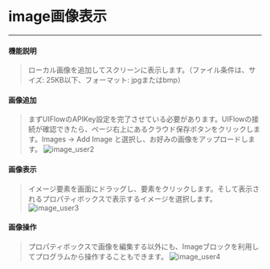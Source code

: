 # image画像表示
__________________________

#### 機能説明

>ローカル画像を追加してスクリーンに表示します。（ファイル条件は、サイズ: 25KB以下、フォーマット: jpgまたはbmp）

#### 画像追加

>まずUIFlowのAPIKey設定を完了させている必要があります。UIFlowの接続が確認できたら、ページ右上にあるクラウド保存ボタンをクリックします。Images -> Add Image と選択し、お好みの画像をアップロードします。
>![image_user2](/image/Display/image_user1.gif)

#### 画像表示

>イメージ要素を画面にドラッグし、要素をクリックします。そして表示されるプロパティボックスで表示するイメージを選択します。
>![image_user3](/image/Display/image_user2.gif)

#### 画像操作

>プロパティボックスで画像を編集する以外にも、Imageブロックを利用してプログラムから操作することもできます。
>![image_user4](/image/Display/image_user3.gif)